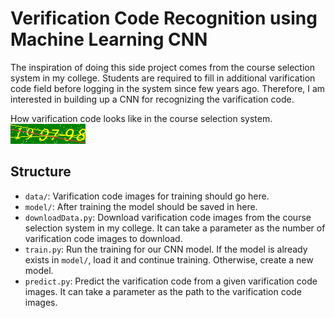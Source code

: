 # Verification Code Recognition using Machine Learning CNN

The inspiration of doing this side project comes from the course selection system in my college. Students are required to fill in additional varification code field before logging in the system since few years ago. Therefore, I am interested in building up a CNN for recognizing the varification code.

How varification code looks like in the course selection system.
![varification code image](data/199798.png)

## Structure

- `data/`: Varification code images for training should go here.
- `model/`: After training the model should be saved in here.
- `downloadData.py`: Download varification code images from the course selection system in my college. It can take a parameter as the number of varification code images to download.
- `train.py`: Run the training for our CNN model. If the model is already exists in `model/`, load it and continue training. Otherwise, create a new model.
- `predict.py`: Predict the varification code from a given varification code images. It can take a parameter as the path to the varification code images.

